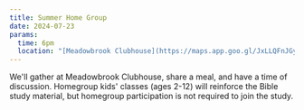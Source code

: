 ```yaml
---
title: Summer Home Group
date: 2024-07-23
params:
  time: 6pm
  location: "[Meadowbrook Clubhouse](https://maps.app.goo.gl/JxLLQFnJGyvnyyGDA)"
---
```

We'll gather at Meadowbrook Clubhouse, share a meal, and have a time of discussion. Homegroup kids' classes (ages 2-12) will reinforce the Bible study material, but homegroup participation is not required to join the study.

<!--more-->
